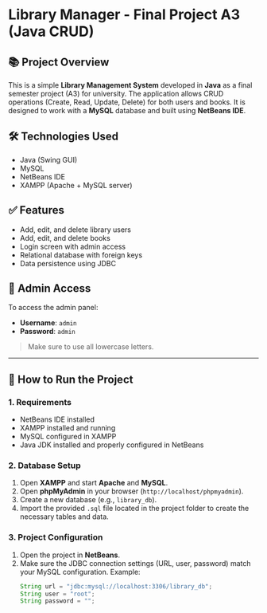 # Library Manager - Final Project A3 (Java CRUD)

## 📚 Project Overview

This is a simple **Library Management System** developed in **Java** as a final semester project (A3) for university. The application allows CRUD operations (Create, Read, Update, Delete) for both users and books. It is designed to work with a **MySQL** database and built using **NetBeans IDE**.

## 🛠️ Technologies Used

- Java (Swing GUI)
- MySQL
- NetBeans IDE
- XAMPP (Apache + MySQL server)

## ✅ Features

- Add, edit, and delete library users
- Add, edit, and delete books
- Login screen with admin access
- Relational database with foreign keys
- Data persistence using JDBC

## 🔐 Admin Access

To access the admin panel:

- **Username**: `admin`  
- **Password**: `admin`  

> Make sure to use all lowercase letters.

---

## 🚀 How to Run the Project

### 1. Requirements

- NetBeans IDE installed
- XAMPP installed and running
- MySQL configured in XAMPP
- Java JDK installed and properly configured in NetBeans

### 2. Database Setup

1. Open **XAMPP** and start **Apache** and **MySQL**.
2. Open **phpMyAdmin** in your browser (`http://localhost/phpmyadmin`).
3. Create a new database (e.g., `library_db`).
4. Import the provided `.sql` file located in the project folder to create the necessary tables and data.

### 3. Project Configuration

1. Open the project in **NetBeans**.
2. Make sure the JDBC connection settings (URL, user, password) match your MySQL configuration.
   Example:
   ```java
   String url = "jdbc:mysql://localhost:3306/library_db";
   String user = "root";
   String password = "";

